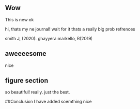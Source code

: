 ## Wow
This is new ok

hi, thats my ne journal! wait for it
thats a really big prob
 refrences

smith J, (2020). 
 ghayyera
markello, R(2019)

## aweeeesome
nice
## figure section
so beautiful! really. just the best.

##Conclusion
 I have added soemthing nice 
